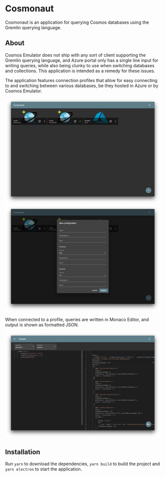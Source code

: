 # Cosmonaut
Cosmonaut is an application for querying Cosmos databases using the Gremlin querying language.

## About
Cosmos Emulator does not ship with any sort of client supporting the Gremlin querying language, and Azure portal only has a single line input for writing queries, while also being clunky to use when switching databases and collections. This application is intended as a remedy for these issues.

The application features connection profiles that allow for easy connecting to and switching between various databases, be they hosted in Azure or by Cosmos Emulator.

![Profile listing](screenshots/profile-list.png) 
![Profile form](screenshots/profile-form.png)

When connected to a profile, queries are written in Monaco Editor, and output is shown as formatted JSON.

![Profile form](screenshots/app-view.png)

## Installation

Run ``yarn`` to download the dependencies, ``yarn build`` to build the project and ``yarn electron`` to start the application.
